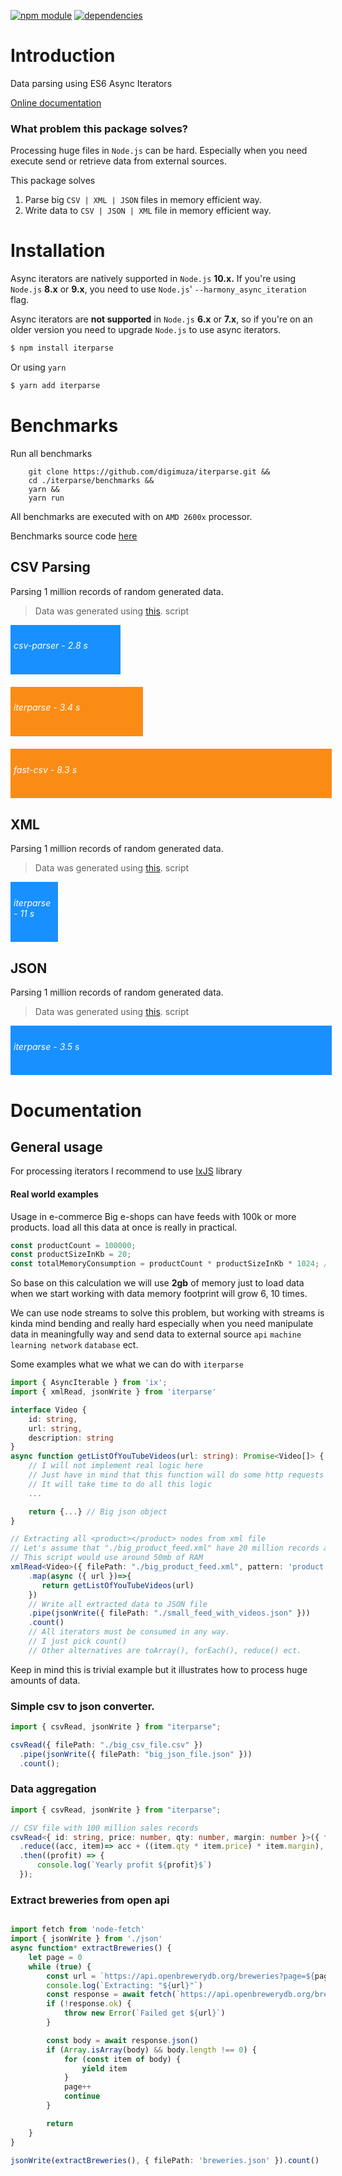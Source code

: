 [![npm module](https://badge.fury.io/js/iterparse.svg)](https://www.npmjs.org/package/iterparse)
[![dependencies](https://david-dm.org/digimuza/iterparse/status.svg)](https://david-dm.org/digimuza/iterparse)

# Introduction

Data parsing using ES6 Async Iterators


[Online documentation](https://digimuza.github.io/iterparse/) 


### What problem this package solves?

Processing huge files in `Node.js` can be hard. Especially when you need execute send or retrieve data from external sources.

This package solves

1. Parse big `CSV | XML | JSON` files in memory efficient way.
2. Write data to `CSV | JSON | XML` file in memory efficient way.

# Installation

Async iterators are natively supported in `Node.js` **10.x.** If you're using `Node.js` **8.x** or **9.x**, you need to use `Node.js`' `--harmony_async_iteration` flag.

Async iterators are **not supported** in `Node.js` **6.x** or **7.x**, so if you're on an older version you need to upgrade `Node.js` to use async iterators.

```bash
$ npm install iterparse
```

Or using `yarn`

```bash
$ yarn add iterparse
```

# Benchmarks

Run all benchmarks

```
    git clone https://github.com/digimuza/iterparse.git &&
    cd ./iterparse/benchmarks &&
    yarn && 
    yarn run
```


All benchmarks are executed with on `AMD 2600x` processor.

Benchmarks source code [here](https://github.com/digimuza/iterparse/blob/master/benchmarks)

## CSV Parsing

Parsing 1 million records of random generated data.
> Data was generated using [this](https://github.com/digimuza/iterparse/blob/master/benchmarks/src/csv/generate.ts). script 

<div style="background: transparent;">
    <div style="width: 33%; background: rgb(24, 144, 255); padding: 5px; margin-bottom: 20px"><h6 style="color: white">csv-parser - 2.8 s<h6></div>
    <div style="width: 40%; background: rgb(250, 140, 22); padding: 5px; margin-bottom: 20px"><h6 style="color: white">iterparse - 3.4 s<h6></div>
    <div style="width: 100%; background: rgb(250, 140, 22); padding: 5px;"><h6 style="color: white">fast-csv - 8.3 s<h6></div>
</div>


## XML

Parsing 1 million records of random generated data. 
> Data was generated using [this](https://github.com/digimuza/iterparse/blob/master/benchmarks/src/xml/generate.ts). script 

<div style="background: transparent;">
    <div style="width: 13%; background: rgb(24, 144, 255); padding: 5px; margin-bottom: 20px"><h6 style="color: white">iterparse - 11 s<h6></div>
</div>


## JSON

Parsing 1 million records of random generated data. 
> Data was generated using [this](https://github.com/digimuza/iterparse/blob/master/benchmarks/src/json/generate.ts). script 

<div style="background: transparent;">
    <div style="width: 100%; background: rgb(24, 144, 255); padding: 5px; margin-bottom: 20px"><h6 style="color: white">iterparse - 3.5 s<h6></div>
</div>

# Documentation

## General usage

For processing iterators I recommend to use [IxJS](https://github.com/ReactiveX/IxJS) library

#### Real world examples

Usage in e-commerce
Big e-shops can have feeds with 100k or more products. load all this data at once is really in practical.

```typescript
const productCount = 100000;
const productSizeInKb = 20;
const totalMemoryConsumption = productCount * productSizeInKb * 1024; // 2gb of memory just to load data
```

So base on this calculation we will use **2gb** of memory just to load data when we start working with data memory footprint will grow 6, 10 times.


We can use node streams to solve this problem, but working with streams is kinda mind bending and really hard especially when you need manipulate data in meaningfully way and send data to external source `api` `machine learning network` `database` ect.

Some examples what we what we can do with `iterparse`

```typescript
import { AsyncIterable } from 'ix';
import { xmlRead, jsonWrite } from 'iterparse'

interface Video {
    id: string,
    url: string,
    description: string
}
async function getListOfYouTubeVideos(url: string): Promise<Video[]> {
    // I will not implement real logic here
    // Just have in mind that this function will do some http requests
    // It will take time to do all this logic
    ...

    return {...} // Big json object
}

// Extracting all <product></product> nodes from xml file
// Let's assume that "./big_product_feed.xml" have 20 million records and file size is 30gb
// This script would use around 50mb of RAM
xmlRead<Video>({ filePath: "./big_product_feed.xml", pattern: 'product' })
    .map(async ({ url })=>{
       return getListOfYouTubeVideos(url)
    })
    // Write all extracted data to JSON file
    .pipe(jsonWrite({ filePath: "./small_feed_with_videos.json" }))
    .count()
    // All iterators must be consumed in any way.
    // I just pick count()
    // Other alternatives are toArray(), forEach(), reduce() ect.
```

Keep in mind this is trivial example but it illustrates how to process huge amounts of data.

### Simple csv to json converter.

```typescript
import { csvRead, jsonWrite } from "iterparse";

csvRead({ filePath: "./big_csv_file.csv" })
  .pipe(jsonWrite({ filePath: "big_json_file.json" }))
  .count();
```


### Data aggregation

```typescript
import { csvRead, jsonWrite } from "iterparse";

// CSV file with 100 million sales records
csvRead<{ id: string, price: number, qty: number, margin: number }>({ filePath: "./sales.csv" })
  .reduce((acc, item)=> acc + ((item.qty * item.price) * item.margin), 0)
  .then((profit) => {
      console.log(`Yearly profit ${profit}$`)
  });
```

### Extract breweries from open api 

```typescript

import fetch from 'node-fetch'
import { jsonWrite } from './json'
async function* extractBreweries() {
    let page = 0
    while (true) {
        const url = `https://api.openbrewerydb.org/breweries?page=${page}`
        console.log(`Extracting: "${url}"`)
        const response = await fetch(`https://api.openbrewerydb.org/breweries?page=${page}`)
        if (!response.ok) {
            throw new Error(`Failed get ${url}`)
        }

        const body = await response.json()
        if (Array.isArray(body) && body.length !== 0) {
            for (const item of body) {
                yield item
            }
            page++
            continue
        }

        return
    }
}

jsonWrite(extractBreweries(), { filePath: 'breweries.json' }).count()

```

